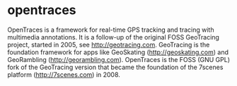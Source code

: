 opentraces
==========

OpenTraces is a framework for real-time GPS tracking and tracing with multimedia annotations. It is a follow-up of the original FOSS GeoTracing project, started in 2005, see http://geotracing.com. GeoTracing is the foundation framework for apps like GeoSkating (http://geoskating.com) and GeoRambling (http://georambling.com). OpenTraces is the FOSS (GNU GPL) fork of the GeoTracing version that became the foundation of the 7scenes platform (http://7scenes.com) in 2008. 
